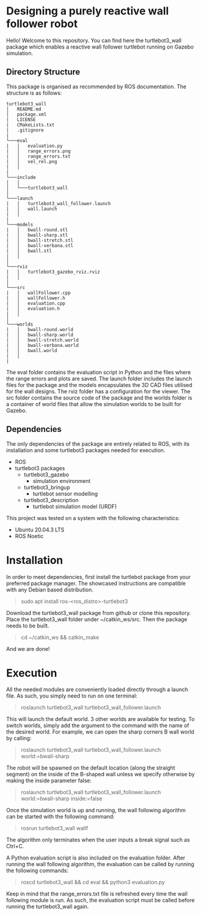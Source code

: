 # Designing a purely reactive wall follower robot

Hello! Welcome to this repository. You can find here the turtlebot3_wall package which enables a reactive wall follower turtlebot running on Gazebo simulation.

## Directory Structure

This package is organised as recommended by ROS documentation. The structure is as follows:

```
turtlebot3_wall
│   README.md
│   package.xml
|   LICENSE
|   CMakeLists.txt
|   .gitignore
|   
└───eval
|   │   evaluation.py
|   │   range_errors.png
|   │   range_errors.txt
|   │   vel_rel.png
|   │   
|  
└───include
│   │
│   └───turtlebot3_wall
│   
└───launch
|   │   turtlebot3_wall_follower.launch
|   │   wall.launch
|   │   
|  
└───models
|   │   bwall-round.stl
|   │   bwall-sharp.stl
|   │   bwall-stretch.stl
|   │   bwall-verbana.stl
|   │   bwall.stl
|   │   
│   
└───rviz
|   │   turtlebot3_gazebo_rviz.rviz
|   │   
│   
└───src
|   │   wallFollower.cpp
|   │   wallFollower.h
|   │   evaluation.cpp
|   │   evaluation.h
|   │   
│   
└───worlds
|   │   bwall-round.world
|   │   bwall-sharp.world
|   │   bwall-stretch.world
|   │   bwall-verbana.world
|   │   bwall.world
|   │   
|
```

The eval folder contains the evaluation script in Python and the files where the range errors and plots are saved. The launch folder includes the launch files for the package and the models encapsulates the 3D CAD files utilised for the wall designs. The rviz folder has a configuration for the viewer. The src folder contains the source code of the package and the worlds folder is a container of world files that allow the simulation worlds to be built for Gazebo.

## Dependencies

The only dependencies of the package are entirely related to ROS, with its installation and some turtlebot3 packages needed for execution.

- ROS
- turtlebot3 packages
    - turtlebot3_gazebo
        - simulation environment
    - turtlebot3_bringup
        - turtlebot sensor modelling
    - turtlebot3_description
        - turtlebot simulation model (URDF)

This project was tested on a system with the following characteristics:
- Ubuntu 20.04.3 LTS
- ROS Noetic

# Installation

In order to meet dependencies, first install the turtlebot package from your preferred package manager. The showcased instructions are compatible with any Debian based distribution.

> sudo apt install ros-<ros_distro>-turtlebot3

Download the turtlebot3_wall package from github or clone this repository. Place the turtlebot3_wall folder under ~/catkin_ws/src. Then the package needs to be built.

> cd ~/catkin_ws && catkin_make

And we are done!

# Execution

All the needed modules are conveniently loaded directly through a launch file. As such, you simply need to run on one terminal:

> roslaunch turtlebot3_wall turtlebot3_wall_follower.launch 

This will launch the default world. 3 other worlds are available for testing. To switch worlds, simply add the argument to the command with the name of the desired world. For example, we can open the sharp corners B wall world by calling:

> roslaunch turtlebot3_wall turtlebot3_wall_follower.launch world:=bwall-sharp

The robot will be spawned on the default location (along the straight segment) on the inside of the B-shaped wall unless we specify otherwise by making the inside parameter false:

> roslaunch turtlebot3_wall turtlebot3_wall_follower.launch world:=bwall-sharp inside:=false

Once the simulation world is up and running, the wall following algorithm can be started with the following command:

> rosrun turtlebot3_wall wallf

The algorithm only terminates when the user inputs a break signal such as Ctrl+C.

A Python evaluation script is also included on the evaluation folder. After running the wall following algorithm, the evaluation can be called by running the following commands:

> roscd turtlebot3_wall && cd eval && python3 evaluation.py

Keep in mind that the range_errors.txt file is refreshed every time the wall following module is run. As such, the evaluation script must be called before running the turtlebot3_wall again.